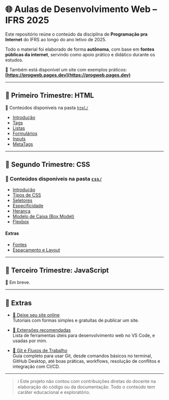# 🌐 Aulas de Desenvolvimento Web – IFRS 2025

Este repositório reúne o conteúdo da disciplina de **Programação pra Internet** do IFRS ao longo do ano letivo de 2025.

Todo o material foi elaborado de forma **autônoma**, com base em **fontes públicas da internet**, servindo como apoio prático e didático durante os estudos.

🔗 Também está disponível um site com exemplos práticos:  
**[https://progweb.pages.dev](https://progweb.pages.dev)**

---

## 📘 Primeiro Trimestre: HTML

📁 Conteúdos disponíveis na pasta [`html/`](html/)

- [Introdução](html/Introdução.md)
- [Tags](html/Tags.md)
- [Listas](html/Listas.md)
- [Formulários](html/Formularios.md)
- [Inputs](html/Input.md)
- [MetaTags](html/MetaTags.md)

---

## 🎨 Segundo Trimestre: CSS

### 📁 Conteúdos disponíveis na pasta [`css/`](css/)

- [Introdução](css/Introdução.md)
- [Tipos de CSS](css/Tipos.md)
- [Seletores](css/Seletores.md)
- [Especificidade](css/Especificidade.md)
- [Herança](css/Herança.md)
- [Modelo de Caixa (Box Model)](css/Modelo%20Caixa.md)
- [Flexbox](css/Flexbox.md)

#### Extras

- [Fontes](guia/Fonte.md)
- [Espaçamento e Layout](guia/Espacamentos-e-Layout.md)

---

## 🧠 Terceiro Trimestre: JavaScript

📌 Em breve.

---

## 🧰 Extras

- [🚀 Deixe seu site online](dev/SiteOnline.md)  
  Tutoriais com formas simples e gratuitas de publicar um site.

- [🧩 Extensões recomendadas](dev/Extensoes.md)  
  Lista de ferramentas úteis para desenvolvimento web no VS Code, e usadas por mim.

- [🐙 Git e Fluxos de Trabalho](dev/Git.md)  
  Guia completo para usar Git, desde comandos básicos no terminal, GitHub Desktop, até boas práticas, workflows, resolução de conflitos e integração com CI/CD.

---

> ℹ️ Este projeto não contou com contribuições diretas do docente na elaboração do código ou da documentação. Todo o conteúdo tem caráter educacional e exploratório.
